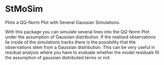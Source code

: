 # StMoSim

Plots a QQ-Norm Plot with Several Gaussian Simulations.

With this package you can simulate several lines into the QQ-Norm Plot under the assumption of Gaussian distribution. If the realised observations lie inside of the simulations tracks there is the possibility that the observations stem from a Gaussian distribution. This can be very useful in residual analysis where you have to evaluate whether the model residuals fit the assumption of gaussian distributed terms or not.

